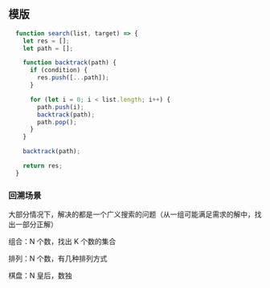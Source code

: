 ## 模版

```js
  function search(list, target) => {
    let res = [];
    let path = [];

    function backtrack(path) {
      if (condition) {
        res.push([...path]);
      }

      for (let i = 0; i < list.length; i++) {
        path.push(i);
        backtrack(path);
        path.pop();
      }
    }

    backtrack(path);

    return res;
  }
```

### 回溯场景

大部分情况下，解决的都是一个广义搜索的问题（从一组可能满足需求的解中，找出一部分正解）

组合：N 个数，找出 K 个数的集合

排列：N 个数，有几种排列方式

棋盘：N 皇后，数独
